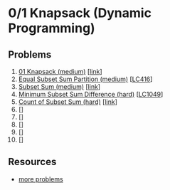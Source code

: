 # 0/1 Knapsack (Dynamic Programming)

## Problems

1. [01 Knapsack (medium)]()
[[link](https://www.geeksforgeeks.org/0-1-knapsack-problem-dp-10/)]
1. [Equal Subset Sum Partition (medium)]()
[[LC416](https://leetcode.com/problems/partition-equal-subset-sum/)]
1. [Subset Sum (medium)]()
[[link](https://www.geeksforgeeks.org/subset-sum-problem-dp-25/)]
1. [Minimum Subset Sum Difference (hard)]()
[[LC1049](https://leetcode.com/problems/last-stone-weight-ii/
)]
1. [Count of Subset Sum (hard)]()
[[link](https://www.geeksforgeeks.org/count-of-subsets-with-sum-equal-to-x/)]
1. []()
[[]()]
1. []()
[[]()]
1. []()
[[]()]
1. []()
[[]()]
1. []()
[[]()]

## Resources

- [more problems](https://leetcode.com/discuss/study-guide/1308617/Dynamic-Programming-Patterns)
